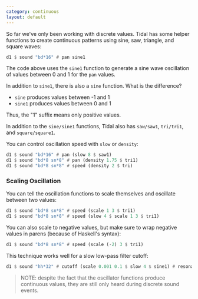 ```yaml
---
category: continuous
layout: default
---
```


So far we've only been working with discrete values. Tidal has some helper
functions to create continuous patterns using sine, saw, triangle, and square
waves:

```haskell
d1 $ sound "bd*16" # pan sine1
```

The code above uses the `sine1` function to generate a sine wave oscillation of
values between 0 and 1 for the `pan` values.

In addition to `sine1`, there is also a `sine` function. What is the difference?

- `sine` produces values between -1 and 1
- `sine1` produces values between 0 and 1

Thus, the "1" suffix means only positive values.

In addition to the `sine/sine1` functions, Tidal also has `saw/saw1`,
`tri/tri1`, and `square/square1`.


You can control oscillation speed with `slow` or `density`:

```haskell
d1 $ sound "bd*16" # pan (slow 8 $ saw1)
d1 $ sound "bd*8 sn*8" # pan (density 1.75 $ tri1)
d1 $ sound "bd*8 sn*8" # speed (density 2 $ tri)
```

### Scaling Oscillation

You can tell the oscillation functions to scale themselves and oscillate
between two values:

```haskell
d1 $ sound "bd*8 sn*8" # speed (scale 1 3 $ tri1)
d1 $ sound "bd*8 sn*8" # speed (slow 4 $ scale 1 3 $ tri1)
```

You can also scale to negative values, but make sure to wrap negative values in
parens (because of Haskell's syntax):

```haskell
d1 $ sound "bd*8 sn*8" # speed (scale (-2) 3 $ tri1)
```

This technique works well for a slow low-pass filter cutoff:

```haskell
d1 $ sound "hh*32" # cutoff (scale 0.001 0.1 $ slow 4 $ sine1) # resonance "0.1"
```

> NOTE: despite the fact that the oscillator functions produce continuous values,
> they are still only heard during discrete sound events.
